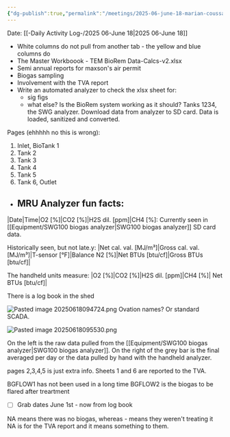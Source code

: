 ```yaml
---
{"dg-publish":true,"permalink":"/meetings/2025-06-june-18-marian-coussan-tva-reporting-spreadsheet/","noteIcon":"","created":"2025-06-18T09:54:43.349-05:00"}
---
```


Date: [[-Daily Activity Log-/2025 06-June 18\|2025 06-June 18]]


- White columns do not pull from another tab - the yellow and blue columns do
- The Master Workboook - TEM BioRem Data-Calcs-v2.xlsx
- Semi annual reports for maxson's air permit
- Biogas sampling
- Involvement with the TVA report
- Write an automated analyzer to check the xlsx sheet for:
	- sig figs
	- what else?
Is the BioRem system working as it should? Tanks 1234, the SWG analyzer.
Download data from analyzer to SD card. Data is loaded, sanitized and converted.

Pages (ehhhhh no this is wrong):
1. Inlet, BioTank 1
2. Tank 2 
3. Tank 3 
4. Tank 4 
5. Tank 5
6. Tank 6, Outlet

- MRU Analyzer fun facts:
	- 
|Date|Time|O2 [%]|CO2 [%]|H2S dil. [ppm]|CH4 [%]: Currently seen in [[Equipment/SWG100 biogas analyzer\|SWG100 biogas analyzer]] SD card data.

Historically seen, but not late.y: |Net cal. val. [MJ/m³]|Gross cal. val. [MJ/m³]|T-sensor [°F]|Balance N2 [%]|Net BTUs [btu/cf]|Gross BTUs [btu/cf]|

The handheld units measure: |O2 [%]|CO2 [%]|H2S dil. [ppm]|CH4 [%]| Net BTUs [btu/cf]|

There is a log book in the shed

![Pasted image 20250618094724.png](/img/user/Pasted%20image%2020250618094724.png) Ovation names? Or standard SCADA.

![Pasted image 20250618095530.png](/img/user/Pasted%20image%2020250618095530.png)


On the left is the raw data pulled from the [[Equipment/SWG100 biogas analyzer\|SWG100 biogas analyzer]]. On the right of the grey bar is the final averaged per day or the data pulled by hand with the handheld analyzer.

pages 2,3,4,5 is just extra info. Sheets 1 and 6 are reported to the TVA.

BGFLOW1 has not been used in a long time
BGFLOW2 is the biogas to be flared after treartment

- [ ] Grab dates June 1st - now from log book

NA means there was no biogas, whereas - means they weren't treating it
NA is for the TVA report and it means something to them.




